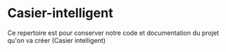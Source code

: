 # Casier-intelligent
Ce repertoire est pour conserver notre code et documentation du projet qu'on va créer (Casier intelligent)
